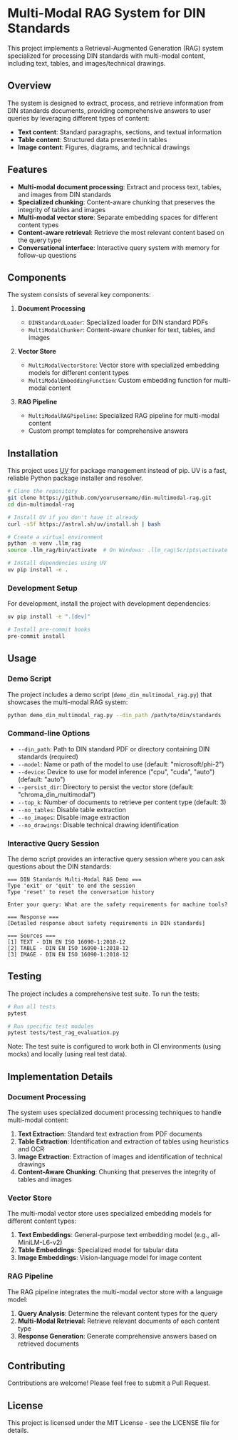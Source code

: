 # Multi-Modal RAG System for DIN Standards

This project implements a Retrieval-Augmented Generation (RAG) system specialized for processing DIN standards with multi-modal content, including text, tables, and images/technical drawings.

## Overview

The system is designed to extract, process, and retrieve information from DIN standards documents, providing comprehensive answers to user queries by leveraging different types of content:

- **Text content**: Standard paragraphs, sections, and textual information
- **Table content**: Structured data presented in tables
- **Image content**: Figures, diagrams, and technical drawings

## Features

- **Multi-modal document processing**: Extract and process text, tables, and images from DIN standards
- **Specialized chunking**: Content-aware chunking that preserves the integrity of tables and images
- **Multi-modal vector store**: Separate embedding spaces for different content types
- **Content-aware retrieval**: Retrieve the most relevant content based on the query type
- **Conversational interface**: Interactive query system with memory for follow-up questions

## Components

The system consists of several key components:

1. **Document Processing**

   - `DINStandardLoader`: Specialized loader for DIN standard PDFs
   - `MultiModalChunker`: Content-aware chunker for text, tables, and images

2. **Vector Store**

   - `MultiModalVectorStore`: Vector store with specialized embedding models for different content types
   - `MultiModalEmbeddingFunction`: Custom embedding function for multi-modal content

3. **RAG Pipeline**
   - `MultiModalRAGPipeline`: Specialized RAG pipeline for multi-modal content
   - Custom prompt templates for comprehensive answers

## Installation

This project uses [UV](https://github.com/astral-sh/uv) for package management instead of pip. UV is a fast, reliable Python package installer and resolver.

```bash
# Clone the repository
git clone https://github.com/yourusername/din-multimodal-rag.git
cd din-multimodal-rag

# Install UV if you don't have it already
curl -sSf https://astral.sh/uv/install.sh | bash

# Create a virtual environment
python -m venv .llm_rag
source .llm_rag/bin/activate  # On Windows: .llm_rag\Scripts\activate

# Install dependencies using UV
uv pip install -e .
```

### Development Setup

For development, install the project with development dependencies:

```bash
uv pip install -e ".[dev]"

# Install pre-commit hooks
pre-commit install
```

## Usage

### Demo Script

The project includes a demo script (`demo_din_multimodal_rag.py`) that showcases the multi-modal RAG system:

```bash
python demo_din_multimodal_rag.py --din_path /path/to/din/standards
```

### Command-line Options

- `--din_path`: Path to DIN standard PDF or directory containing DIN standards (required)
- `--model`: Name or path of the model to use (default: "microsoft/phi-2")
- `--device`: Device to use for model inference ("cpu", "cuda", "auto") (default: "auto")
- `--persist_dir`: Directory to persist the vector store (default: "chroma_din_multimodal")
- `--top_k`: Number of documents to retrieve per content type (default: 3)
- `--no_tables`: Disable table extraction
- `--no_images`: Disable image extraction
- `--no_drawings`: Disable technical drawing identification

### Interactive Query Session

The demo script provides an interactive query session where you can ask questions about the DIN standards:

```
=== DIN Standards Multi-Modal RAG Demo ===
Type 'exit' or 'quit' to end the session
Type 'reset' to reset the conversation history

Enter your query: What are the safety requirements for machine tools?

=== Response ===
[Detailed response about safety requirements in DIN standards]

=== Sources ===
[1] TEXT - DIN EN ISO 16090-1:2018-12
[2] TABLE - DIN EN ISO 16090-1:2018-12
[3] IMAGE - DIN EN ISO 16090-1:2018-12
```

## Testing

The project includes a comprehensive test suite. To run the tests:

```bash
# Run all tests
pytest

# Run specific test modules
pytest tests/test_rag_evaluation.py
```

Note: The test suite is configured to work both in CI environments (using mocks) and locally (using real test data).

## Implementation Details

### Document Processing

The system uses specialized document processing techniques to handle multi-modal content:

1. **Text Extraction**: Standard text extraction from PDF documents
2. **Table Extraction**: Identification and extraction of tables using heuristics and OCR
3. **Image Extraction**: Extraction of images and identification of technical drawings
4. **Content-Aware Chunking**: Chunking that preserves the integrity of tables and images

### Vector Store

The multi-modal vector store uses specialized embedding models for different content types:

1. **Text Embeddings**: General-purpose text embedding model (e.g., all-MiniLM-L6-v2)
2. **Table Embeddings**: Specialized model for tabular data
3. **Image Embeddings**: Vision-language model for image content

### RAG Pipeline

The RAG pipeline integrates the multi-modal vector store with a language model:

1. **Query Analysis**: Determine the relevant content types for the query
2. **Multi-Modal Retrieval**: Retrieve relevant documents of each content type
3. **Response Generation**: Generate comprehensive answers based on retrieved documents

## Contributing

Contributions are welcome! Please feel free to submit a Pull Request.

## License

This project is licensed under the MIT License - see the LICENSE file for details.
